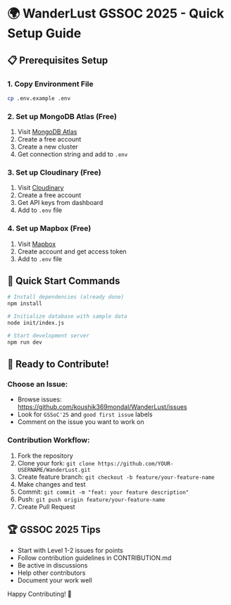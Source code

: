 # 🌍 WanderLust GSSOC 2025 - Quick Setup Guide

## 📋 Prerequisites Setup

### 1. Copy Environment File
```bash
cp .env.example .env
```

### 2. Set up MongoDB Atlas (Free)
1. Visit [MongoDB Atlas](https://www.mongodb.com/atlas)
2. Create a free account
3. Create a new cluster
4. Get connection string and add to `.env`

### 3. Set up Cloudinary (Free)
1. Visit [Cloudinary](https://cloudinary.com/)
2. Create a free account
3. Get API keys from dashboard
4. Add to `.env` file

### 4. Set up Mapbox (Free)
1. Visit [Mapbox](https://www.mapbox.com/)
2. Create account and get access token
3. Add to `.env` file

## 🚀 Quick Start Commands

```bash
# Install dependencies (already done)
npm install

# Initialize database with sample data
node init/index.js

# Start development server
npm run dev
```

## 🎯 Ready to Contribute!

### Choose an Issue:
- Browse issues: https://github.com/koushik369mondal/WanderLust/issues
- Look for `GSSoC'25` and `good first issue` labels
- Comment on the issue you want to work on

### Contribution Workflow:
1. Fork the repository
2. Clone your fork: `git clone https://github.com/YOUR-USERNAME/WanderLust.git`
3. Create feature branch: `git checkout -b feature/your-feature-name`
4. Make changes and test
5. Commit: `git commit -m "feat: your feature description"`
6. Push: `git push origin feature/your-feature-name`
7. Create Pull Request

## 🏆 GSSOC 2025 Tips
- Start with Level 1-2 issues for points
- Follow contribution guidelines in CONTRIBUTION.md
- Be active in discussions
- Help other contributors
- Document your work well

Happy Contributing! 🌟